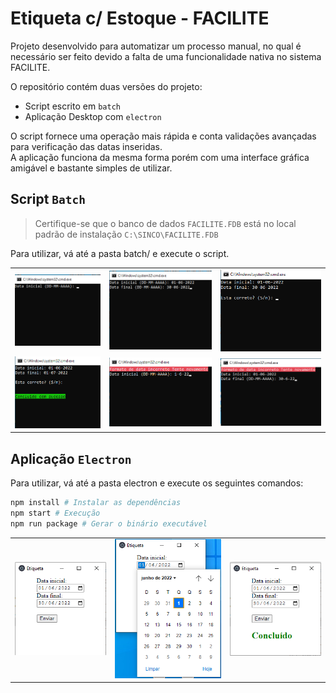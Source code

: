 # Etiqueta c/ Estoque - FACILITE

Projeto desenvolvido para automatizar um processo manual, no qual é necessário ser feito devido a falta de uma funcionalidade nativa no sistema FACILITE.

O repositório contém duas versões do projeto:

- Script escrito em `batch`
- Aplicação Desktop com `electron`

O script fornece uma operação mais rápida e conta validações avançadas para verificação das datas inseridas. <br>
A aplicação funciona da mesma forma porém com uma interface gráfica amigável e bastante simples de utilizar.

## Script `Batch`

> Certifique-se que o banco de dados `FACILITE.FDB` está no local padrão de instalação `C:\SINCO\FACILITE.FDB`

Para utilizar, vá até a pasta batch/ e execute o script.


<table>
    <tr>
        <td><img src=".github/preview1.png"></td>
        <td><img src=".github/preview2.png"></td>
        <td><img src=".github/preview3.png"></td>
    </tr>
    <tr>
        <td><img src=".github/preview4.png"></td>
        <td><img src=".github/preview5.png"></td>
        <td><img src=".github/preview6.png"></td>
    </tr>
</table>

## Aplicação `Electron`

Para utilizar, vá até a pasta electron e execute os seguintes comandos:

```sh
npm install # Instalar as dependências
npm start # Execução
npm run package # Gerar o binário executável
```

<table>
    <tr>
        <td><img src=".github/electron_preview1.png"></td>
        <td><img src=".github/electron_preview2.png"></td>
        <td><img src=".github/electron_preview3.png"></td>
    </tr>
</table>